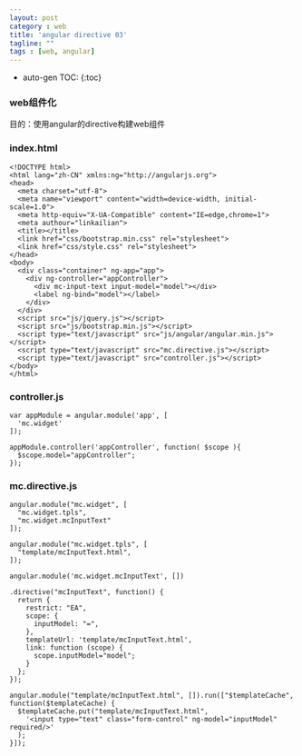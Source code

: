 ```yaml
---
layout: post
category : web
title: 'angular directive 03'
tagline: ""
tags : [web, angular]
--- 
```


* auto-gen TOC:
{:toc}

### web组件化

目的：使用angular的directive构建web组件

<!--break-->

### index.html

	<!DOCTYPE html>
	<html lang="zh-CN" xmlns:ng="http://angularjs.org">
	<head>
	  <meta charset="utf-8">
	  <meta name="viewport" content="width=device-width, initial-scale=1.0">
	  <meta http-equiv="X-UA-Compatible" content="IE=edge,chrome=1">
	  <meta authour="linkailian">
	  <title></title>
	  <link href="css/bootstrap.min.css" rel="stylesheet">
	  <link href="css/style.css" rel="stylesheet">
	</head>
	<body>
	  <div class="container" ng-app="app">
	    <div ng-controller="appController">
	      <div mc-input-text input-model="model"></div>
	      <label ng-bind="model"></label>
	    </div>
	  </div>    
	  <script src="js/jquery.js"></script>
	  <script src="js/bootstrap.min.js"></script>
	  <script type="text/javascript" src="js/angular/angular.min.js"></script>
	  <script type="text/javascript" src="mc.directive.js"></script>
	  <script type="text/javascript" src="controller.js"></script>
	</body>
	</html>

### controller.js

	var appModule = angular.module('app', [
	  'mc.widget'
	]);

	appModule.controller('appController', function( $scope ){
	  $scope.model="appController";
	});

### mc.directive.js

	angular.module("mc.widget", [
	  "mc.widget.tpls",
	  "mc.widget.mcInputText"
	]);

	angular.module("mc.widget.tpls", [
	  "template/mcInputText.html",
	]);

	angular.module('mc.widget.mcInputText', [])

	.directive("mcInputText", function() {
	  return {
	    restrict: "EA",
	    scope: {
	      inputModel: "=",
	    },
	    templateUrl: 'template/mcInputText.html',
	    link: function (scope) {
	      scope.inputModel="model";
	    }
	  };
	});

	angular.module("template/mcInputText.html", []).run(["$templateCache", function($templateCache) {
	  $templateCache.put("template/mcInputText.html",
	    '<input type="text" class="form-control" ng-model="inputModel" required/>'
	  );
	}]);